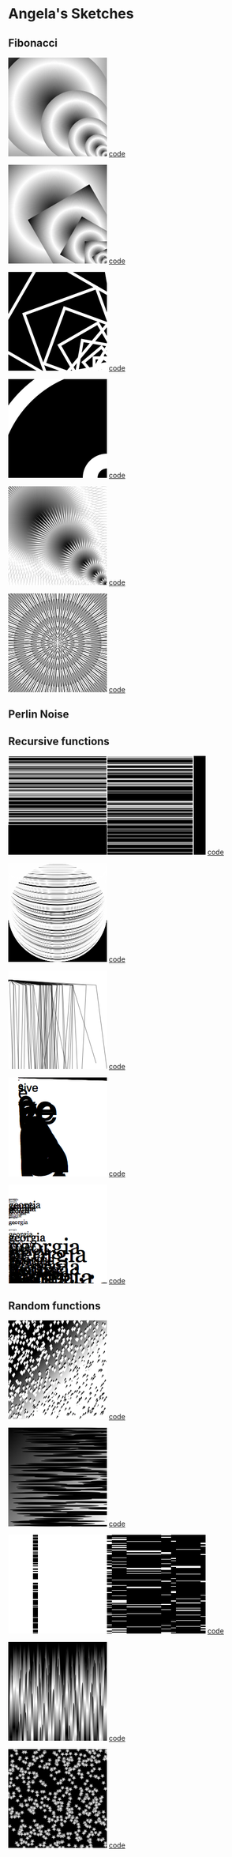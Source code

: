 # Angela's Sketches

## Fibonacci
<!--![](Angela/imagefile.png)-->
![](Angela/fibonacci/01fibonacciangie.png)
[code](Angela/fibonacci/01fibonacciangie.pv)

![](Angela/fibonacci/03fibonacciangie.png)
[code](Angela/fibonacci/03fibonacciangie.pv)

![](Angela/fibonacci/04fibonacciangie.png)
[code](Angela/fibonacci/04fibonacciangie.pv)

![](Angela/fibonacci/05fibonacciangie.png)
[code](Angela/fibonacci/05fibonacciangie.pv)

![](Angela/fibonacci/06fibonacciangie.png)
[code](Angela/fibonacci/06fibonacciangie.pv)

![](Angela/fibonacci/07fibonacciangie.png)
[code](Angela/fibonacci/07fibonacciangie.pv)

## Perlin Noise
<!--![](Angela/fibonacci/07fibonacciangie.png)
[code](Angela/fibonacci/07fibonacciangie.pv) -->

## Recursive functions
![](Angela/recursive/01recursiveangie.png)![](Angela/recursive/01arecursiveangie.png) [code](Angela/recursive/01recursiveangie.pv)

![](Angela/recursive/02recursiveangie.png) [code](Angela/recursive/02recursiveangie.pv)

![](Angela/recursive/04recursiveangie.png)
[code](Angela/recursive/04recursiveangie.png)

![](Angela/recursive/06recursiveangie.png)
[code](Angela/recursive/06recursiveangie.png)            

![](Angela/recursive/07recursiveangie.png)
[code](Angela/recursive/07recursiveangie.png)

## Random functions
![](Angela/random/01randomangie.png)
[code](Angela/random/01randomangie.pv)

![](Angela/random/03randomangie.png)
[code](Angela/random/03randomangie.pv)

![](Angela/random/04randomangie.png)![](Angela/random/04arandomangie.png)
[code](Angela/random/04randomangie.pv)

![](Angela/random/05randomangie.png)
[code](Angela/random/05randomangie.pv)

![](Angela/random/06randomangie.png)
[code](Angela/random/06randomangie.pv)



